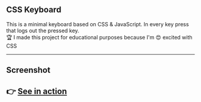 ## CSS Keyboard

This is a minimal keyboard based on CSS & JavaScript. In every key press that logs out the pressed key.  
🏆 I made this project for educational purposes because I'm 😍 excited with CSS

---

## Screenshot

## 👉 [See in action](https://demo.alexanas.gr/keyboard)